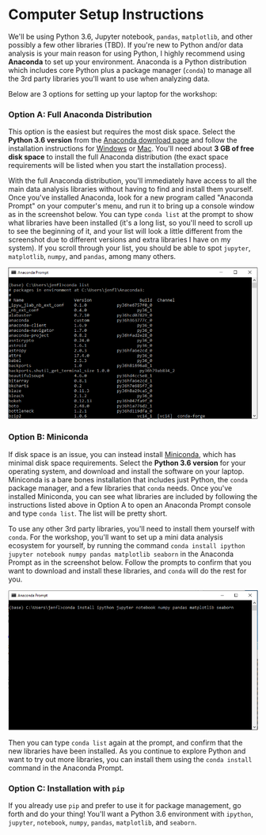 # Computer Setup Instructions

We'll be using Python 3.6, Jupyter notebook, `pandas`, `matplotlib`, and other possibly a few other libraries (TBD). If you're new to Python and/or data analysis is your main reason for using Python, I highly recommend using **Anaconda** to set up your environment. Anaconda is a Python distribution which includes core Python plus a package manager (`conda`) to manage all the 3rd party libraries you'll want to use when analyzing data.

Below are 3 options for setting up your laptop for the workshop:

### Option A: Full Anaconda Distribution

This option is the easiest but requires the most disk space. Select the **Python 3.6 version** from the [Anaconda download page](https://www.anaconda.com/download/) and follow the installation instructions for [Windows](https://docs.anaconda.com/anaconda/install/windows) or [Mac](https://docs.anaconda.com/anaconda/install/mac-os).
You'll need about **3 GB of free disk space** to install the full Anaconda distribution (the exact space requirements will be listed when you start the installation process). 

With the full Anaconda distribution, you'll immediately have access to all the main data analysis libraries without having to find and install them yourself. Once you've installed Anaconda, look for a new program called "Anaconda Prompt" on your computer's menu, and run it to bring up a console window as in the screenshot below. You can type `conda list` at the prompt to show what libraries have been installed (it's a long list, so you'll need to scroll up to see the beginning of it, and your list will look a little different from the screenshot due to different versions and extra libraries I have on my system). If you scroll through your list, you should be able to spot `jupyter`, `matplotlib`, `numpy`, and `pandas`, among many others.

![screenshot](img/screenshots/anaconda_full.png)

### Option B: Miniconda

If disk space is an issue, you can instead install [Miniconda](https://conda.io/miniconda.html), which has minimal disk space requirements. Select the **Python 3.6 version** for your operating system, and download and install the software on your laptop. Miniconda is a bare bones installation that includes just Python, the `conda` package manager, and a few libraries that `conda` needs. Once you've installed Miniconda, you can see what libraries are included by following the instructions listed above in Option A to open an Anaconda Prompt console and type `conda list`. The list will be pretty short.

To use any other 3rd party libraries, you'll need to install them yourself with `conda`. For the workshop, you'll want to set up a mini data analysis ecosystem for yourself, by running the command `conda install ipython jupyter notebook numpy pandas matplotlib seaborn` in the Anaconda Prompt as in the screenshot below. Follow the prompts to confirm that you want to download and install these libraries, and `conda` will do the rest for you.

![screenshot](img/screenshots/miniconda.png)

Then you can type `conda list` again at the prompt, and confirm that the new libraries have been installed. As you continue to explore Python and want to try out more libraries, you can install them using the `conda install` command in the Anaconda Prompt.

### Option C: Installation with `pip`

If you already use `pip` and prefer to use it for package management, go forth and do your thing! You'll want a Python 3.6 environment with `ipython`, `jupyter`, `notebook`, `numpy`, `pandas`, `matplotlib`, and `seaborn`.
